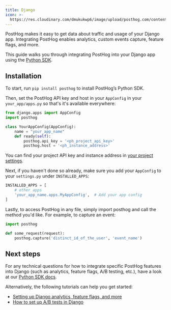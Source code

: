 ```yaml
---
title: Django
icon: >-
  https://res.cloudinary.com/dmukukwp6/image/upload/posthog.com/contents/docs/integrate/frameworks/django.svg
---
```


PostHog makes it easy to get data about traffic and usage of your Django app. Integrating PostHog enables analytics, custom events capture, feature flags, and more.

This guide walks you through integrating PostHog into your Django app using the [Python SDK](/docs/libraries/python).

## Installation

To start, run `pip install posthog` to install PostHog’s Python SDK.

Then, set the PostHog API key and host in your `AppConfig` in your `your_app/apps.py` so that's it's available everywhere:

```python file=your_app/apps.py
from django.apps import AppConfig
import posthog

class YourAppConfig(AppConfig):
    name = "your_app_name"
    def ready(self):
        posthog.api_key = '<ph_project_api_key>'
        posthog.host = '<ph_instance_address>'
```

You can find your project API key and instance address in [your project settings](https://us.posthog.com/project/settings). 

Next, if you haven't done so already, make sure you add your `AppConfig` to your `settings.py` under `INSTALLED_APPS`:

```python file=settings.py
INSTALLED_APPS = [
    # other apps
    'your_app_name.apps.MyAppConfig',  # Add your app config
]
```

Lastly, to access PostHog in any file, simply import posthog and call the method you'd like. For example, to capture an event:

```python
import posthog

def some_request(request):
    posthog.capture('distinct_id_of_the_user', 'event_name')
```

## Next steps

For any technical questions for how to integrate specific PostHog features into Django (such as analytics, feature flags, A/B testing, etc.), have a look at our [Python SDK docs](/docs/libraries/python).

Alternatively, the following tutorials can help you get started:

- [Setting up Django analytics, feature flags, and more](/tutorials/django-analytics)
- [How to set up A/B tests in Django](/tutorials/django-ab-tests)

